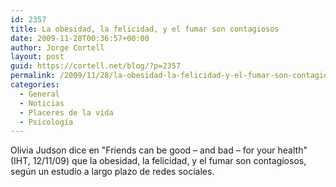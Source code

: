 ```yaml
---
id: 2357
title: La obesidad, la felicidad, y el fumar son contagiosos
date: 2009-11-28T00:36:57+00:00
author: Jorge Cortell
layout: post
guid: https://cortell.net/blog/?p=2357
permalink: /2009/11/28/la-obesidad-la-felicidad-y-el-fumar-son-contagiosos/
categories:
  - General
  - Noticias
  - Placeres de la vida
  - Psicología
---
```

Olivia Judson dice en "Friends can be good – and bad – for your health" (IHT, 12/11/09) que la obesidad, la felicidad, y el fumar son contagiosos, según un estudio a largo plazo de redes sociales.